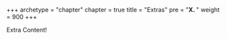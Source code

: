 +++
archetype = "chapter"
chapter = true
title = "Extras"
pre = "<b>X. </b>"
weight = 900
+++

Extra Content!